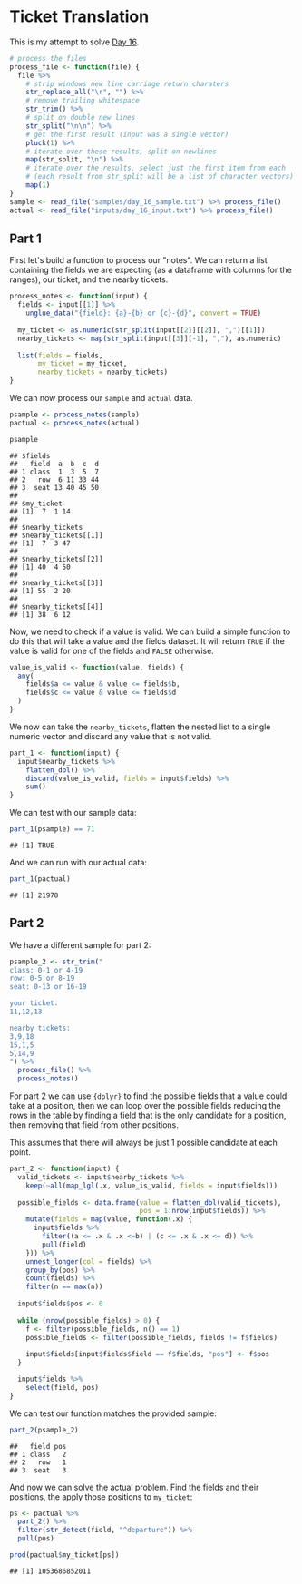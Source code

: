 # Ticket Translation



This is my attempt to solve [Day 16](https://adventofcode.com/2020/day/16).


```r
# process the files
process_file <- function(file) {
  file %>%
    # strip windows new line carriage return charaters
    str_replace_all("\r", "") %>%
    # remove trailing whitespace
    str_trim() %>%
    # split on double new lines
    str_split("\n\n") %>%
    # get the first result (input was a single vector)
    pluck(1) %>%
    # iterate over these results, split on newlines
    map(str_split, "\n") %>%
    # iterate over the results, select just the first item from each
    # (each result from str_split will be a list of character vectors)
    map(1)
}
sample <- read_file("samples/day_16_sample.txt") %>% process_file()
actual <- read_file("inputs/day_16_input.txt") %>% process_file()
```

## Part 1

First let's build a function to process our "notes". We can return a list containing the fields we are expecting (as a
dataframe with columns for the ranges), our ticket, and the nearby tickets.


```r
process_notes <- function(input) {
  fields <- input[[1]] %>%
    unglue_data("{field}: {a}-{b} or {c}-{d}", convert = TRUE)
  
  my_ticket <- as.numeric(str_split(input[[2]][[2]], ",")[[1]])
  nearby_tickets <- map(str_split(input[[3]][-1], ","), as.numeric)
  
  list(fields = fields,
       my_ticket = my_ticket,
       nearby_tickets = nearby_tickets)
}
```

We can now process our `sample` and `actual` data.


```r
psample <- process_notes(sample)
pactual <- process_notes(actual)

psample
```

```
## $fields
##   field  a  b  c  d
## 1 class  1  3  5  7
## 2   row  6 11 33 44
## 3  seat 13 40 45 50
## 
## $my_ticket
## [1]  7  1 14
## 
## $nearby_tickets
## $nearby_tickets[[1]]
## [1]  7  3 47
## 
## $nearby_tickets[[2]]
## [1] 40  4 50
## 
## $nearby_tickets[[3]]
## [1] 55  2 20
## 
## $nearby_tickets[[4]]
## [1] 38  6 12
```

Now, we need to check if a value is valid. We can build a simple function to do this that will take a value and the
fields dataset. It will return `TRUE` if the value is valid for one of the fields and `FALSE` otherwise.


```r
value_is_valid <- function(value, fields) {
  any(
    fields$a <= value & value <= fields$b,
    fields$c <= value & value <= fields$d
  )
}
```

We now can take the `nearby_tickets`, flatten the nested list to a single numeric vector and discard any value that is
not valid.


```r
part_1 <- function(input) {
  input$nearby_tickets %>%
    flatten_dbl() %>%
    discard(value_is_valid, fields = input$fields) %>%
    sum()
}
```

We can test with our sample data:


```r
part_1(psample) == 71
```

```
## [1] TRUE
```

And we can run with our actual data:


```r
part_1(pactual)
```

```
## [1] 21978
```

## Part 2

We have a different sample for part 2:


```r
psample_2 <- str_trim("
class: 0-1 or 4-19
row: 0-5 or 8-19
seat: 0-13 or 16-19

your ticket:
11,12,13

nearby tickets:
3,9,18
15,1,5
5,14,9
") %>%
  process_file() %>%
  process_notes()
```

For part 2 we can use `{dplyr}` to find the possible fields that a value could take at a position, then we can loop
over the possible fields reducing the rows in the table by finding a field that is the only candidate for a position,
then removing that field from other positions.

This assumes that there will always be just 1 possible candidate at each point.


```r
part_2 <- function(input) {
  valid_tickets <- input$nearby_tickets %>%
    keep(~all(map_lgl(.x, value_is_valid, fields = input$fields)))
  
  possible_fields <- data.frame(value = flatten_dbl(valid_tickets),
                                pos = 1:nrow(input$fields)) %>%
    mutate(fields = map(value, function(.x) {
      input$fields %>%
        filter((a <= .x & .x <=b) | (c <= .x & .x <= d)) %>%
        pull(field)
    })) %>%
    unnest_longer(col = fields) %>%
    group_by(pos) %>%
    count(fields) %>%
    filter(n == max(n))
  
  input$fields$pos <- 0
  
  while (nrow(possible_fields) > 0) {
    f <- filter(possible_fields, n() == 1)
    possible_fields <- filter(possible_fields, fields != f$fields)
    
    input$fields[input$fields$field == f$fields, "pos"] <- f$pos
  }

  input$fields %>%
    select(field, pos)
}
```

We can test our function matches the provided sample:


```r
part_2(psample_2)
```

```
##   field pos
## 1 class   2
## 2   row   1
## 3  seat   3
```

And now we can solve the actual problem. Find the fields and their positions, the apply those positions to `my_ticket`:


```r
ps <- pactual %>%
  part_2() %>%
  filter(str_detect(field, "^departure")) %>%
  pull(pos)

prod(pactual$my_ticket[ps])
```

```
## [1] 1053686852011
```
